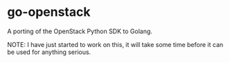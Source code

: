 # go-openstack

A porting of the OpenStack Python SDK to Golang.

NOTE: I have just started to work on this, it will take some time before it can
be used for anything serious.
